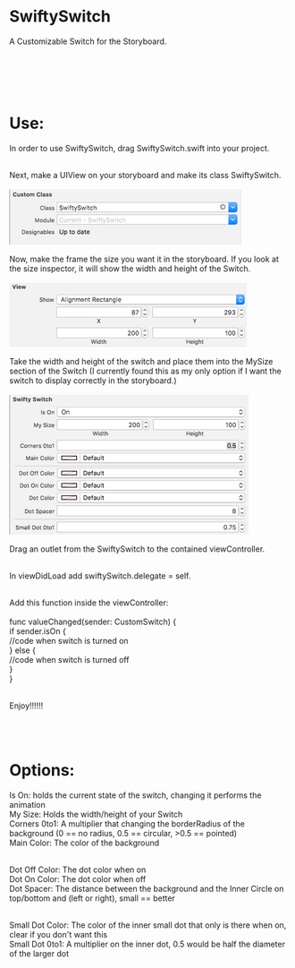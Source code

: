 # SwiftySwitch
A Customizable Switch for the Storyboard.

<br><br><br><br>
# Use:<br>
In order to use SwiftySwitch, drag SwiftySwitch.swift into your project.<br><br>

Next, make a UIView on your storyboard and make its class SwiftySwitch.<br><br>
![Screenshot](https://github.com/Sethmr/SwiftySwitch/blob/master/SwiftySwitch/UIViewSetup.png)<br>

Now, make the frame the size you want it in the storyboard. If you look at the size inspector, it will show the width and height of the Switch.<br><br>
![Screenshot](https://github.com/Sethmr/SwiftySwitch/blob/master/SwiftySwitch/Frame.png)<br>

Take the width and height of the switch and place them into the MySize section of the Switch (I currently found this as my only option if I want the switch to display correctly in the storyboard.)<br><br>
![Screenshot](https://github.com/Sethmr/SwiftySwitch/blob/master/SwiftySwitch/SwiftySwitchOptions.png)<br>

Drag an outlet from the SwiftySwitch to the contained viewController.<br><br>

In viewDidLoad add swiftySwitch.delegate = self.<br><br>

Add this function inside the viewController:<br><br>
func valueChanged(sender: CustomSwitch) {<br><t>
    if sender.isOn {<br><t><t>
        //code when switch is turned on<br><t>
    } else {<br><t><t>
        //code when switch is turned off<br><t>
    }<br>
}<br><br>

Enjoy!!!!!!<br><br><br><br>




# Options:<br>

Is On: holds the current state of the switch, changing it performs the animation<br>
My Size: Holds the width/height of your Switch<br>
Corners 0to1: A multiplier that changing the borderRadius of the background (0 == no radius, 0.5 == circular, >0.5 == pointed)<br>
Main Color: The color of the background<br><br>

Dot Off Color: The dot color when on<br>
Dot On Color: The dot color when off<br>
Dot Spacer: The distance between the background and the Inner Circle on top/bottom and (left or right), small == better<br><br>

Small Dot Color: The color of the inner small dot that only is there when on, clear if you don't want this<br>
Small Dot 0to1: A multiplier on the inner dot, 0.5 would be half the diameter of the larger dot<br>

